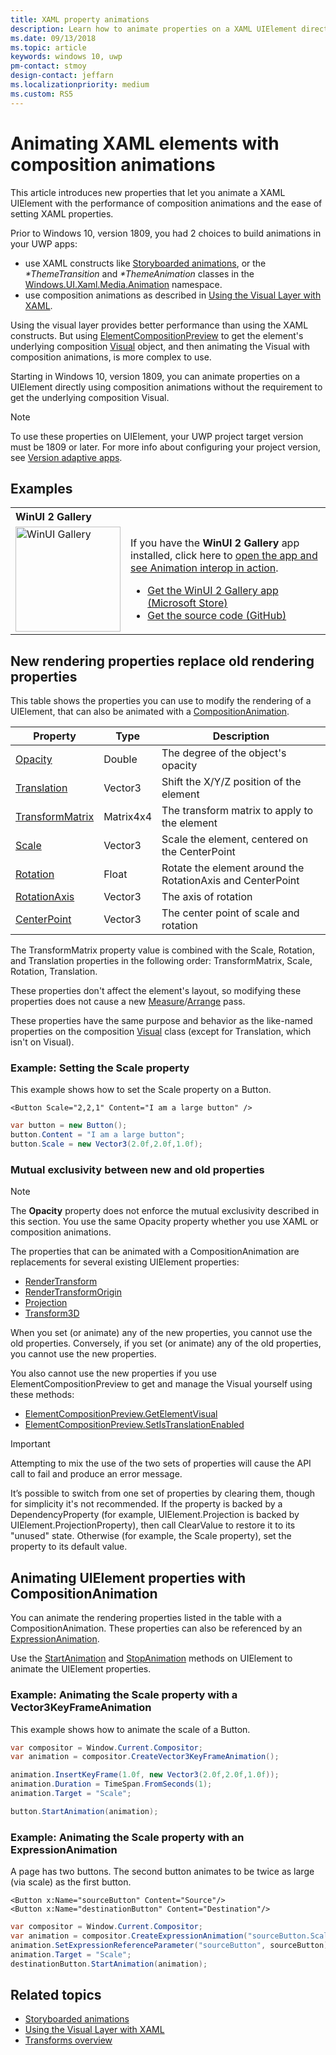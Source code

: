 ```yaml
---
title: XAML property animations
description: Learn how to animate properties on a XAML UIElement directly by using Universal Windows Platform (UWP) composition animations.
ms.date: 09/13/2018
ms.topic: article
keywords: windows 10, uwp
pm-contact: stmoy
design-contact: jeffarn
ms.localizationpriority: medium
ms.custom: RS5
---
```

# Animating XAML elements with composition animations

This article introduces new properties that let you animate a XAML UIElement with the performance of composition animations and the ease of setting XAML properties.

Prior to Windows 10, version 1809, you had 2 choices to build animations in your UWP apps:

- use XAML constructs like [Storyboarded animations](storyboarded-animations.md), or the _*ThemeTransition_ and _*ThemeAnimation_ classes in the [Windows.UI.Xaml.Media.Animation](/uwp/api/windows.ui.xaml.media.animation) namespace.
- use composition animations as described in [Using the Visual Layer with XAML](/windows/uwp/composition/using-the-visual-layer-with-xaml).

Using the visual layer provides better performance than using the XAML constructs. But using [ElementCompositionPreview](/uwp/api/Windows.UI.Xaml.Hosting.ElementCompositionPreview) to get the element's underlying composition [Visual](/uwp/api/windows.ui.composition.visual) object, and then animating the Visual with composition animations, is more complex to use.

Starting in Windows 10, version 1809, you can animate properties on a UIElement directly using composition animations without the requirement to get the underlying composition Visual.

> [!NOTE]
> To use these properties on UIElement, your UWP project target version must be 1809 or later. For more info about configuring your project version, see [Version adaptive apps](/windows/uwp/debug-test-perf/version-adaptive-apps).

## Examples

<table>
<th align="left">WinUI 2 Gallery<th>
<tr>
<td><img src="images/xaml-controls-gallery-app-icon.png" alt="WinUI Gallery" width="168"></img></td>
<td>
    <p>If you have the <strong>WinUI 2 Gallery</strong> app installed, click here to <a href="winui2gallery:/item/XamlCompInterop">open the app and see Animation interop in action</a>.</p>
    <ul>
    <li><a href="https://www.microsoft.com/store/productId/9MSVH128X2ZT">Get the WinUI 2 Gallery app (Microsoft Store)</a></li>
    <li><a href="https://github.com/Microsoft/WinUI-Gallery">Get the source code (GitHub)</a></li>
    </ul>
</td>
</tr>
</table>

## New rendering properties replace old rendering properties

This table shows the properties you can use to modify the rendering of a UIElement, that can also be animated with a [CompositionAnimation](/uwp/api/windows.ui.composition.compositionanimation).

| Property | Type | Description |
| -- | -- | -- |
| [Opacity](/uwp/api/windows.ui.xaml.uielement.opacity) | Double | The degree of the object's opacity |
| [Translation](/uwp/api/windows.ui.xaml.uielement.translation) | Vector3 | Shift the X/Y/Z position of the element |
| [TransformMatrix](/uwp/api/windows.ui.xaml.uielement.transformmatrix) | Matrix4x4 | The transform matrix to apply to the element |
| [Scale](/uwp/api/windows.ui.xaml.uielement.scale) | Vector3 | Scale the element, centered on the CenterPoint |
| [Rotation](/uwp/api/windows.ui.xaml.uielement.rotation) | Float | Rotate the element around the RotationAxis and CenterPoint |
| [RotationAxis](/uwp/api/windows.ui.xaml.uielement.rotationaxis) | Vector3 | The axis of rotation |
| [CenterPoint](/uwp/api/windows.ui.xaml.uielement.centerpoint) | Vector3 | The center point of scale and rotation |

The TransformMatrix property value is combined with the Scale, Rotation, and Translation properties in the following order:  TransformMatrix, Scale, Rotation, Translation.

These properties don't affect the element's layout, so modifying these properties does not cause a new [Measure](/uwp/api/windows.ui.xaml.uielement.measure)/[Arrange](/uwp/api/windows.ui.xaml.uielement.arrange) pass.

These properties have the same purpose and behavior as the like-named properties on the composition [Visual](/uwp/api/windows.ui.composition.visual) class (except for Translation, which isn't on Visual).

### Example: Setting the Scale property

This example shows how to set the Scale property on a Button.

```xaml
<Button Scale="2,2,1" Content="I am a large button" />
```

```csharp
var button = new Button();
button.Content = "I am a large button";
button.Scale = new Vector3(2.0f,2.0f,1.0f);
```

### Mutual exclusivity between new and old properties

> [!NOTE]
> The **Opacity** property does not enforce the mutual exclusivity described in this section. You use the same Opacity property whether you use XAML or composition animations.

The properties that can be animated with a CompositionAnimation are replacements for several existing UIElement properties:

- [RenderTransform](/uwp/api/windows.ui.xaml.uielement.rendertransform)
- [RenderTransformOrigin](/uwp/api/windows.ui.xaml.uielement.rendertransformorigin)
- [Projection](/uwp/api/windows.ui.xaml.uielement.projection)
- [Transform3D](/uwp/api/windows.ui.xaml.uielement.transform3d)

When you set (or animate) any of the new properties, you cannot use the old properties. Conversely, if you set (or animate) any of the old properties, you cannot use the new properties.

You also cannot use the new properties if you use ElementCompositionPreview to get and manage the Visual yourself using these methods:

- [ElementCompositionPreview.GetElementVisual](/uwp/api/windows.ui.xaml.hosting.elementcompositionpreview.getelementvisual)
- [ElementCompositionPreview.SetIsTranslationEnabled](/uwp/api/windows.ui.xaml.hosting.elementcompositionpreview.setistranslationenabled)

> [!IMPORTANT]
> Attempting to mix the use of the two sets of properties will cause the API call to fail and produce an error message.

It’s possible to switch from one set of properties by clearing them, though for simplicity it's not recommended. If the property is backed by a DependencyProperty (for example, UIElement.Projection is backed by UIElement.ProjectionProperty), then call ClearValue to restore it to its "unused" state. Otherwise (for example, the Scale property), set the property to its default value.

## Animating UIElement properties with CompositionAnimation

You can animate the rendering properties listed in the table with a CompositionAnimation. These properties can also be referenced by an [ExpressionAnimation](/uwp/api/windows.ui.composition.expressionanimation).

Use the [StartAnimation](/uwp/api/windows.ui.xaml.uielement.startanimation) and [StopAnimation](/uwp/api/windows.ui.xaml.uielement.stopanimation) methods on UIElement to animate the UIElement properties.

### Example: Animating the Scale property with a Vector3KeyFrameAnimation

This example shows how to animate the scale of a Button.

```csharp
var compositor = Window.Current.Compositor;
var animation = compositor.CreateVector3KeyFrameAnimation();

animation.InsertKeyFrame(1.0f, new Vector3(2.0f,2.0f,1.0f));
animation.Duration = TimeSpan.FromSeconds(1);
animation.Target = "Scale";

button.StartAnimation(animation);
```

### Example: Animating the Scale property with an ExpressionAnimation

A page has two buttons. The second button animates to be twice as large (via scale) as the first button.

```xaml
<Button x:Name="sourceButton" Content="Source"/>
<Button x:Name="destinationButton" Content="Destination"/>
```

```csharp
var compositor = Window.Current.Compositor;
var animation = compositor.CreateExpressionAnimation("sourceButton.Scale*2");
animation.SetExpressionReferenceParameter("sourceButton", sourceButton);
animation.Target = "Scale";
destinationButton.StartAnimation(animation);
```

## Related topics

- [Storyboarded animations](storyboarded-animations.md)
- [Using the Visual Layer with XAML](/windows/uwp/composition/using-the-visual-layer-with-xaml)
- [Transforms overview](../../develop/platform/xaml/transforms.md)
